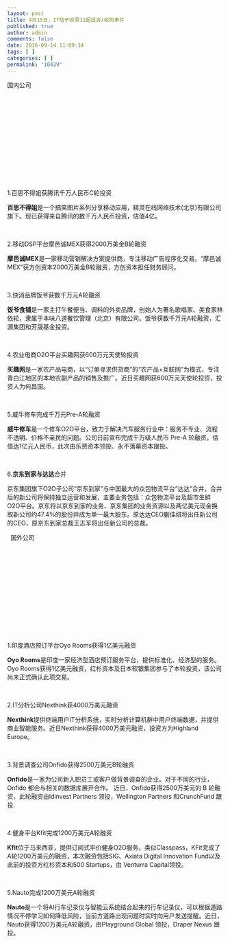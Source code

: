 ```yaml
---
layout: post
title: 4月15日，IT桔子收录11起投资/收购事件
published: true
author: admin
comments: false
date: 2016-09-14 11:09:34
tags: [ ]
categories: [ ]
permalink: "10439"
---
```

  国内公司   &nbsp; 

&nbsp;

&nbsp;

&nbsp;

&nbsp;

&nbsp;

&nbsp;

&nbsp;

1.百思不得姐获腾讯千万人民币C轮投资

**百思不得姐**是一个搞笑图片系列分享移动应用，精灵在线网络技术(北京)有限公司旗下。现已获得来自腾讯的数千万人民币投资，估值4亿。

&nbsp;

2.移动DSP平台摩邑诚MEX获得2000万美金B轮融资

**摩邑诚MEX**是一家移动营销解决方案提供商，专注移动广告程序化交易。“摩邑诚MEX”获方创资本2000万美金B轮融资，方创资本担任财务顾问。

&nbsp;

3.快消品牌饭爷获数千万元A轮融资

**饭爷食铺**是一家主打午餐便当、调料的外卖品牌，创始人为著名歌唱家、美食家林依轮，隶属于本味八道餐饮管理（北京）有限公司。饭爷获数千万元A轮融资，汇源集团和芳晟基金投资。

&nbsp;

4.农业电商O2O平台买趣网获600万元天使轮投资

**买趣网**是一家农产品电商，以“订单寻求供货商”的“农产品+互联网”为模式，专注青白江地区的本地农副产品的销售及推广。近日买趣网获600万元天使轮投资，投资人为何昌国。

&nbsp;

5.威牛修车完成千万元Pre-A轮融资

**威牛修车**是一个修车O2O平台，致力于解决汽车服务行业中：服务不专业、流程不透明、价格不亲民的问题。公司日前宣布完成千万级人民币 Pre-A 轮融资，估值达1亿元人民币，此次由乐赟资本领投、永不落幕资本跟投。

&nbsp;

6.**京东到家与达达**合并

京东集团旗下O2O子公司“京东到家”与中国最大的众包物流平台“达达”合并，合并后的新公司将保持独立运营和发展，主要业务包括：众包物流平台及超市生鲜O2O平台。京东将以京东到家的业务、京东集团的业务资源以及两亿美元现金换取新公司约47.4%的股份并成为单一最大股东。原达达CEO蒯佳祺将出任新公司的CEO，原京东到家总裁王志军将出任新公司的总裁。

&nbsp;  国外公司   &nbsp; 

&nbsp;

&nbsp;

&nbsp;

&nbsp;

&nbsp;

&nbsp;

&nbsp;

1.印度酒店预订平台Oyo Rooms获得1亿美元融资

**Oyo Rooms**是印度一家经济型酒店预订服务平台，提供标准化、经济型的服务。Oyo Rooms获得1亿美元融资，红杉资本及日本软银集团参与了本轮投资，该公司尚未正式确认此项交易。

&nbsp;

2.IT分析公司Nexthink获4000万美元融资

**Nexthink**提供终端用户IT分析系统，实时分析计算机群中用户终端数据，并提供商业智能服务。近日Nexthink获得4000万美元融资，投资方为Highland Europe。

&nbsp;

3.背景调查公司Onfido获得2500万美元B轮融资

**Onfido**是一家为公司新入职员工或客户做背景调查的企业。对于不同的行业，Onfido 都会与相关的数据库展开合作。 近日，Onfido获得2500万美元的 B 轮融资，此轮融资由Idinvest Partners 领投，Wellington Partners 和CrunchFund 跟投.

&nbsp;

4.健身平台Kfit完成1200万美元A轮融资

**Kfit**位于马来西亚，提供订阅式平价健身O2O服务，类似Classpass，KFit完成了A轮1200万美元的融资，本次融资包括SIG、Axiata Digital Innovation Fund以及此前的投资方红杉资本和500 Startups，由 Venturra Capital领投。

&nbsp;

5.Nauto完成1200万美元A轮融资

**Nauto**是一个将AI行车记录仪与智能云系统结合起来的行车记录仪，可以根据道路情况不停学习如何降低风险，当前方道路出现问题时实时向用户发送提醒。近日，Nauto获得1200万美元A轮融资，由Playground Global 领投，Draper Nexus 跟投。 